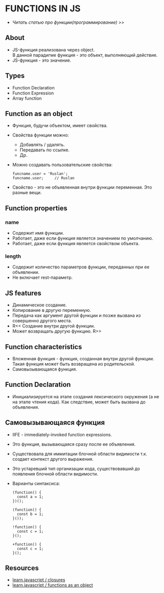 # FUNCTIONS IN JS
- _Читать статью про функции(программирование) >>_
## About
- JS-функция реализована через object.  
В данной парадигме функция - это объект, выполняющий действие.
- JS-функция - это значение.

## Types
- Function Declaration
- Function Expression
- Array function

## Function as an object
- Функция, будучи объектом, имеет свойства.
- Свойства функции можно:
  - Добавлять / удалять.
  - Передавать по ссылке.
  - Др.
- Можно создавать пользовательские свойства:

  ```
  funcname.user = 'Ruslan';
  funcname.user;     // Ruslan
  ```
- Свойство - это не объявленная внутри функции переменная. Это разные вещи.

## Function properties
### name
- Содержит имя функции.
- Работает, даже если функция является значением по умолчанию.
- Работает, даже если функция является свойством объекта.

### length
- Содержит количество параметров функции, переданных при ее объявлении.
- Не включает rest-параметр.

## JS features
- Динамическое создание.
- Копирование в другую переменную.
- Передача как аргумент другой функции и позже вызвана из совершенно другого места.
- R<< Создание внутри другой функции.
- Может возвращать другую функцию. R>>

## Function characteristics
- Вложенная функция - функция, созданная внутри другой функции.  
Такая функция может быть возвращена из родительской.
- Самовызывающаяся функция.

## Function Declaration
- Инициализируется на этапе создания лексического окружения (а не на этапе чтения кода). Как следствие, может быть вызвана до объявления.

## Самовызывающаяся функция
- IIFE - immediately-invoked function expressions.
- Это функция, вызывающаяся сразу после ее объявления.
- Существовала для иммитации блочной области видимости т.к. создает контекст другого выражения.
- Это устаревший тип организации кода, существовавший до появления блочной области видимости.
- Варианты синтаксиса:  

  ```
  (function() {
    const a = 1;
  })();

  (function() {
    const b = 1;
  }());

  !function() {
    const c = 1;
  }();

  +function() {
    const c = 1;
  }();
  ```

## Resources
- [learn.javascript / closures](https://learn.javascript.ru/closure)
- [learn.javascript / functions as an object](https://learn.javascript.ru/function-object)